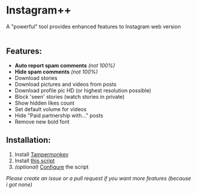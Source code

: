 # Instagram++
A "powerful" tool provides enhanced features to Instagram web version<br/><br/>

## Features:
- **Auto report spam comments** *(not 100%)*
- **Hide spam comments** *(not 100%)*
- Download stories
- Download pictures and videos from posts
- Download profile pic HD (or highest resolution possible)
- Block 'seen' stories (watch stories in private)
- Show hidden likes count
- Set default volume for videos
- Hide "Paid partnership with..." posts
- Remove new bold font

## Installation:
1. Install [Tampermonkey](https://www.tampermonkey.net/)
2. Install [this script](https://github.com/ducng99/InstagramPP/raw/master/InstagramPlusPlus.user.js)
3. *(optional)* [Configure](https://static.ducng.dev/InstagramPP) the script

*Please create an issue or a pull request if you want more features (because i got none)*
